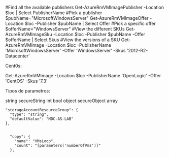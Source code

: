 #Find all the available publishers
Get-AzureRmVMImagePublisher -Location $loc | Select PublisherName
#Pick a publisher
$pubName="MicrosoftWindowsServer"
Get-AzureRmVMImageOffer -Location $loc -Publisher $pubName | Select Offer
#Pick a specific offer
$offerName="WindowsServer"
#View the different SKUs
Get-AzureRmVMImageSku -Location $loc -Publisher $pubName -Offer $offerName | Select Skus
#View the versions of a SKU
Get-AzureRmVMImage -Location $loc -PublisherName 'MicrosoftWindowsServer' -Offer 'WindowsServer' -Skus '2012-R2-Datacenter' 


Cent0s:

Get-AzureRmVMImage -Location $loc -PublisherName 'OpenLogic' -Offer 'CentOS' -Skus '7.3'



Tipos de parametros:

string
secureString
int
bool
object
secureObject
array

    "storageAccountResourceGroup": {
      "type": "string",
      "defaultValue": "MDC-AS-LAB"
    },


      "copy": {
        "name": "VMsLoop",
        "count": "[parameters('numberOfVms')]"
      },